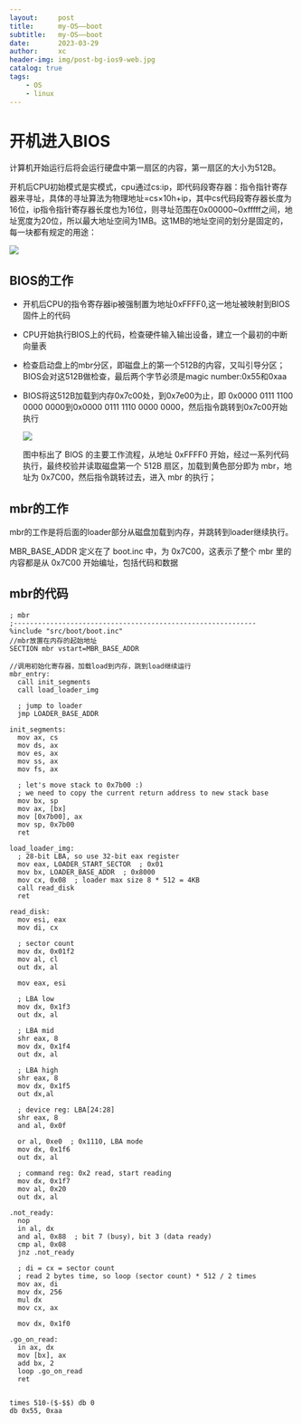 ```yaml
---
layout:     post
title:      my-OS——boot
subtitle:   my-OS——boot
date:       2023-03-29
author:     xc
header-img: img/post-bg-ios9-web.jpg
catalog: true
tags:
    - OS
    - linux
---
```

# 开机进入BIOS

计算机开始运行后将会运行硬盘中第一扇区的内容，第一扇区的大小为512B。

开机后CPU初始模式是实模式，cpu通过cs:ip，即代码段寄存器：指令指针寄存器来寻址，具体的寻址算法为物理地址=cs×10h+ip，其中cs代码段寄存器长度为16位，ip指令指针寄存器长度也为16位，则寻址范围在0x00000~0xfffff之间，地址宽度为20位，所以最大地址空间为1MB。这1MB的地址空间的划分是固定的，每一块都有规定的用途：
 
 ![](https://segmentfault.com/img/bVcSx6i)

## BIOS的工作

 - 开机后CPU的指令寄存器ip被强制置为地址0xFFFF0,这一地址被映射到BIOS固件上的代码
 - CPU开始执行BIOS上的代码，检查硬件输入输出设备，建立一个最初的中断向量表
 - 检查启动盘上的mbr分区，即磁盘上的第一个512B的内容，又叫引导分区；BIOS会对这512B做检查，最后两个字节必须是magic number:0x55和0xaa
 - BIOS将这512B加载到内存0x7c00处，到0x7e00为止，即
   0x0000 0111 1100 0000 0000到0x0000 0111 1110 0000 0000，然后指令跳转到0x7c00开始执行
   
   ![](https://segmentfault.com/img/bVcSzGy)
   
   图中标出了 BIOS 的主要工作流程，从地址 0xFFFF0 开始，经过一系列代码执行，最终校验并读取磁盘第一个 512B 扇区，加载到黄色部分即为 mbr，地址为 0x7C00，然后指令跳转过去，进入 mbr 的执行；
 
## mbr的工作

mbr的工作是将后面的loader部分从磁盘加载到内存，并跳转到loader继续执行。

MBR_BASE_ADDR 定义在了 boot.inc 中，为 0x7C00，这表示了整个 mbr 里的内容都是从 0x7C00 开始编址，包括代码和数据

## mbr的代码
```
; mbr
;------------------------------------------------------------
%include "src/boot/boot.inc"
//mbr放置在内存的起始地址
SECTION mbr vstart=MBR_BASE_ADDR

//调用初始化寄存器，加载load到内存，跳到load继续运行
mbr_entry:
  call init_segments
  call load_loader_img

  ; jump to loader
  jmp LOADER_BASE_ADDR

init_segments:
  mov ax, cs
  mov ds, ax
  mov es, ax
  mov ss, ax
  mov fs, ax

  ; let's move stack to 0x7b00 :)
  ; we need to copy the current return address to new stack base
  mov bx, sp
  mov ax, [bx]
  mov [0x7b00], ax
  mov sp, 0x7b00
  ret

load_loader_img:
  ; 28-bit LBA, so use 32-bit eax register
  mov eax, LOADER_START_SECTOR  ; 0x01
  mov bx, LOADER_BASE_ADDR  ; 0x8000
  mov cx, 0x08  ; loader max size 8 * 512 = 4KB
  call read_disk
  ret

read_disk:
  mov esi, eax
  mov di, cx

  ; sector count
  mov dx, 0x01f2
  mov al, cl
  out dx, al

  mov eax, esi

  ; LBA low
  mov dx, 0x1f3
  out dx, al

  ; LBA mid
  shr eax, 8
  mov dx, 0x1f4
  out dx, al

  ; LBA high
  shr eax, 8
  mov dx, 0x1f5
  out dx,al

  ; device reg: LBA[24:28]
  shr eax, 8
  and al, 0x0f

  or al, 0xe0  ; 0x1110, LBA mode
  mov dx, 0x1f6
  out dx, al

  ; command reg: 0x2 read, start reading
  mov dx, 0x1f7
  mov al, 0x20
  out dx, al

.not_ready:
  nop
  in al, dx
  and al, 0x88  ; bit 7 (busy), bit 3 (data ready)
  cmp al, 0x08
  jnz .not_ready

  ; di = cx = sector count
  ; read 2 bytes time, so loop (sector count) * 512 / 2 times
  mov ax, di
  mov dx, 256
  mul dx
  mov cx, ax

  mov dx, 0x1f0

.go_on_read:
  in ax, dx
  mov [bx], ax
  add bx, 2
  loop .go_on_read
  ret


times 510-($-$$) db 0
db 0x55, 0xaa
```

